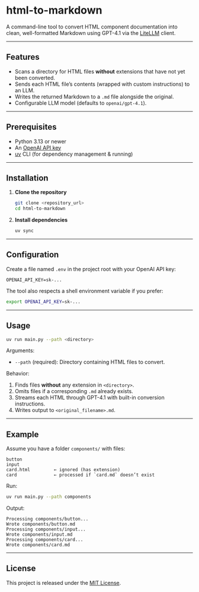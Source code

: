 # html-to-markdown

A command-line tool to convert HTML component documentation into clean, well-formatted Markdown using GPT-4.1 via the [LiteLLM](https://pypi.org/project/litellm/) client.

---

## Features

- Scans a directory for HTML files **without** extensions that have not yet been converted.  
- Sends each HTML file’s contents (wrapped with custom instructions) to an LLM.  
- Writes the returned Markdown to a `.md` file alongside the original.  
- Configurable LLM model (defaults to `openai/gpt-4.1`).  

---

## Prerequisites

- Python 3.13 or newer  
- An [OpenAI API key](https://platform.openai.com/docs/api-keys)  
- [uv](https://docs.astral.sh/uv/getting-started/installation/) CLI (for dependency management & running)  

---

## Installation

1. **Clone the repository**  
   ```bash  
   git clone <repository_url>  
   cd html-to-markdown  
   ```  
2. **Install dependencies**  
   ```bash  
   uv sync  
   ```  

---

## Configuration

Create a file named `.env` in the project root with your OpenAI API key:

```dotenv
OPENAI_API_KEY=sk-...
```

The tool also respects a shell environment variable if you prefer:

```bash
export OPENAI_API_KEY=sk-...
```

---

## Usage

```bash
uv run main.py --path <directory>
```

Arguments:

- `--path` (required): Directory containing HTML files to convert.  

Behavior:

1. Finds files **without** any extension in `<directory>`.  
2. Omits files if a corresponding `.md` already exists.  
3. Streams each HTML through GPT-4.1 with built-in conversion instructions.  
4. Writes output to `<original_filename>.md`.  

---

## Example

Assume you have a folder `components/` with files:

```
button
input
card.html         ← ignored (has extension)
card              ← processed if `card.md` doesn’t exist
```

Run:

```bash
uv run main.py --path components
```

Output:

```
Processing components/button...
Wrote components/button.md
Processing components/input...
Wrote components/input.md
Processing components/card...
Wrote components/card.md
```

---

## License

This project is released under the [MIT License](LICENSE).
